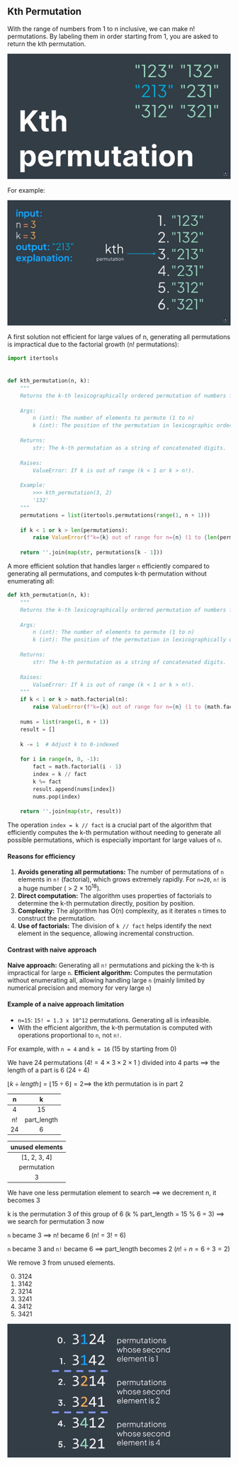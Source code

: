 ## Kth Permutation

With the range of numbers from 1 to n inclusive, we can make n! permutations.
By labeling them in order starting from 1, you are asked to return the kth permutation.

![](../static/kth-permutation.png)

For example:

![](../static/kth-permutation-example.png)

A first solution not efficient for large values of n, 
generating all permutations is impractical due to the factorial growth (n! permutations):

```python
import itertools


def kth_permutation(n, k):
    """
    Returns the k-th lexicographically ordered permutation of numbers from 1 to n.

    Args:
        n (int): The number of elements to permute (1 to n)
        k (int): The position of the permutation in lexicographic order (1-indexed)

    Returns:
        str: The k-th permutation as a string of concatenated digits.

    Raises:
        ValueError: If k is out of range (k < 1 or k > n!).

    Example:
        >>> kth_permutation(3, 2)
        '132'
    """
    permutations = list(itertools.permutations(range(1, n + 1)))

    if k < 1 or k > len(permutations):
        raise ValueError(f"k={k} out of range for n={n} (1 to {len(permutations)})")

    return ''.join(map(str, permutations[k - 1]))
```

A more efficient solution that handles larger ``n`` efficiently compared to generating all permutations, and 
computes k-th permutation without enumerating all:

```python
def kth_permutation(n, k):
    """
    Returns the k-th lexicographically ordered permutation of numbers from 1 to n.

    Args:
        n (int): The number of elements to permute (1 to n)
        k (int): The position of the permutation in lexicographically order (1-indexed)

    Returns:
        str: The k-th permutation as a string of concatenated digits.

    Raises:
        ValueError: If k is out of range (k < 1 or k > n!).
    """
    if k < 1 or k > math.factorial(n):
        raise ValueError(f"k={k} out of range for n={n} (1 to {math.factorial(n)})")

    nums = list(range(1, n + 1))
    result = []

    k -= 1  # Adjust k to 0-indexed

    for i in range(n, 0, -1):
        fact = math.factorial(i - 1)
        index = k // fact
        k %= fact
        result.append(nums[index])
        nums.pop(index)

    return ''.join(map(str, result))
```

The operation ``index = k // fact`` is a crucial part of the algorithm that efficiently computes the k-th permutation
without needing to generate all possible permutations, which is especially important for large values of ``n``.

#### Reasons for efficiency

1. **Avoids generating all permutations:** The number of permutations of ``n`` elements in ``n!`` (factorial), which grows extremely rapidly. For ``n=20``, ``n!`` is a huge number ( $\gt$ 2 $\times$ 10<sup>18</sup>).
2. **Direct computation:** The algorithm uses properties of factorials to determine the k-th permutation directly, position by position.
3. **Complexity:** The algorithm has O(n) complexity, as it iterates ``n`` times to construct the permutation.
4. **Use of factorials:** The division of ``k // fact`` helps identify the next element in the sequence, allowing incremental construction.

#### Contrast with naive approach 

**Naive approach:** Generating all ``n!`` permutations and picking the k-th is impractical for large ``n``.
**Efficient algorithm:** Computes the permutation without enumerating all, allowing handling large ``n`` 
(mainly limited by numerical precision and memory for very large ``n``) 

#### Example of a naive approach limitation

- ``n=15``: ``15! = 1.3 x 10^12`` permutations. Generating all is infeasible.
- With the efficient algorithm, the k-th permutation is computed with operations proportional to ``n``, not ``n!``.

For example, with ``n = 4`` and ``k = 16`` (15 by starting from 0)

We have 24 permutations ($4! = 4 \times 3 \times 2 \times 1$ ) divided into 4 parts $\implies$ the length of a part is 6
($24 \div 4$)

$\lfloor{k \div length}\rfloor = \lfloor{15 \div 6}\rfloor = 2 \implies$ the kth permutation is in part 2

|        n        |      k      | 
|:---------------:|:-----------:|
|        4        |     15      |
|       n!        | part_length |
|       24        |      6      |

| unused elements |
|:---------------:|
|  [1, 2, 3, 4]   |
|   permutation   |
|        3        |

We have one less permutation element to search $\implies$ we decrement n, it becomes 3 

k is the permutation 3 of this group of 6 (k % part_length = 15 % 6 = 3) $\implies$ we search for permutation 3 now 

``n`` became 3 $\implies$ n! became 6 (n! = 3! = 6)

``n`` became 3 and ``n!`` became 6 $\implies$ part_length becomes 2 ($n! \div n = 6 \div 3 = 2$)

We remove 3 from unused elements.

0. 3124
1. 3142
2. 3214
3. 3241
4. 3412
5. 3421

![](../static/kth-permutation-group.png)